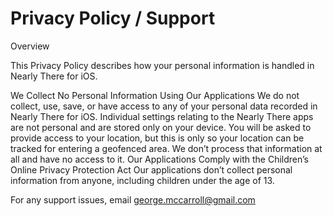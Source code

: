# Privacy Policy / Support
Overview

This Privacy Policy describes how your personal information is handled in Nearly There for iOS.

We Collect No Personal Information Using Our Applications
We do not collect, use, save, or have access to any of your personal data recorded in Nearly There for iOS.
Individual settings relating to the Nearly There apps are not personal and are stored only on your device. You will be asked to provide access to your location, but this is only so your location can be tracked for entering a geofenced area. We don’t process that information at all and have no access to it.
Our Applications Comply with the Children’s Online Privacy Protection Act
Our applications don’t collect personal information from anyone, including children under the age of 13.

For any support issues, email george.mccarroll@gmail.com
